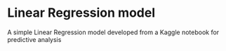 # Linear Regression model
A simple Linear Regression model developed from a Kaggle notebook for predictive analysis
